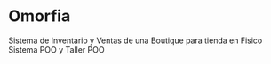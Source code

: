 # Omorfia
Sistema de Inventario y Ventas de una Boutique para tienda en Fisico
Sistema POO y Taller POO
